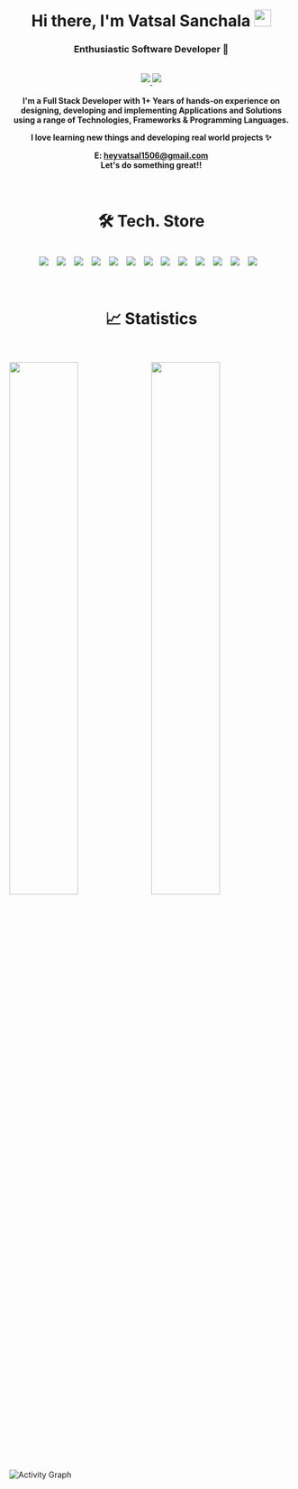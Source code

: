 <div align="center">
<h1 align="center"><strong>Hi there, I'm Vatsal Sanchala </strong><img src="https://github.com/abdoachhoubi/abdoachhoubi/blob/main/gifs/Hi.gif" width="30" /></h1>
<h3 align="center"><strong>Enthusiastic Software Developer 💯</strong></h3>

<br>

<a href="https://linkedin.com/in/bevatsal1122" target="_blank">
<img src=https://img.shields.io/badge/linkedin-%2300acee.svg?color=405DE6&style=for-the-badge&logo=linkedin&logoColor=black style="margin-bottom: 4px;" />
</a>

<a href="https://www.codechef.com/users/bevatsal1122" target="_blank">
<img src=https://img.shields.io/badge/codechef-%2300acee.svg?color=6F5647&style=for-the-badge&logo=codechef&logoColor=black style="margin-bottom: 4px;" />
</a>

<br />
<br />

<strong>
I'm a Full Stack Developer with 1+ Years of hands-on experience on designing, developing and implementing Applications and Solutions using a range of Technologies, Frameworks & Programming Languages.

I love learning new things and developing real world projects ✨


E: heyvatsal1506@gmail.com <br />
Let's do something great!!
</strong>

</div>
<br />

<p>
<h1 align="center"><strong>🛠 Tech. Store</strong></h1>
<br>
<div align="center">
  <img src="https://img.shields.io/badge/Node.js-35495E?style=for-the-badge&logo=nodedotjs&logoColor=4FC08D" /> &ensp;
  <img src="https://img.shields.io/badge/Express-38352A?style=for-the-badge&logo=express&logoColor=4FC08D" /> &ensp;
  <img src="https://img.shields.io/badge/React-563D7C?style=for-the-badge&logo=react&logoColor=61DAFB&labelColor=20232A" /> &ensp;
  <img src="https://img.shields.io/badge/MongoDB-c58545?style=for-the-badge&logo=mongodb&logoColor=green&labelColor=282828" /> &ensp;
  <img src="https://img.shields.io/badge/Meteor-5B665B?style=for-the-badge&logo=meteor&logoColor=green" /> &ensp;
  <img src="https://img.shields.io/badge/-C++-38352A?style=for-the-badge&logo=cplusplus&logoColor=98b982&labelColor=282828" /> &ensp;
  <img src="https://img.shields.io/badge/-Python-d1a01f?style=for-the-badge&logo=python&logoColor=98b982&labelColor=282828" /> &ensp;
  <img src="https://img.shields.io/badge/-C-0769AD?style=for-the-badge&logo=c&logoColor=black" /> &ensp;
  <img src="https://img.shields.io/badge/-HTML-c58545?style=for-the-badge&logo=html5&logoColor=c58545&labelColor=282828" /> &ensp;
  <img src="https://img.shields.io/badge/-CSS-0769AD?style=for-the-badge&logo=css3&logoColor=0769AD&labelColor=282828" /> &ensp;
  <img src="https://img.shields.io/badge/-Javascript-d1a01f?style=for-the-badge&logo=javascript&logoColor=d1a01f&labelColor=282828" /> &ensp;
  <img src="https://img.shields.io/badge/Bootstrap-563D7C?style=for-the-badge&logo=bootstrap&logoColor=black&labelColor=563D7C" /> &ensp;
  <img src="https://img.shields.io/badge/Firebase-c58545?style=for-the-badge&logo=firebase&logoColor=F1E715&labelColor=282828" /> &ensp;

</div>
</p>

<br />
<h1 align="center"><strong>📈 Statistics</strong></h1>
<br/>
<p align="left">
  <img width="49.2%" src="https://github-readme-stats.vercel.app/api?username=bevatsal1122&show_icons=true&theme=gruvbox&hide_border=true" />
  <img width="49.2%" src="https://github-readme-streak-stats.herokuapp.com/?user=bevatsal1122&theme=gruvbox&hide_border=true" />
  </a>
</p>
<br />

![Activity Graph](https://activity-graph.herokuapp.com/graph?username=bevatsal1122&custom_title=Contribution%20Graph&theme=gruvbox&bg_color=282828&hide_border=true&line=d1a01f&point=c58545)
